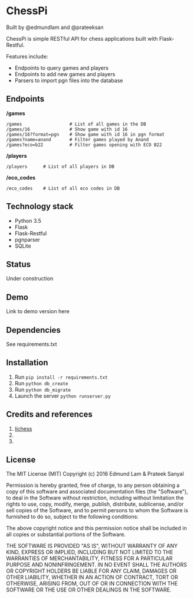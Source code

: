 # ChessPi

Built by @edmundlam and @prateeksan

ChessPi is simple RESTful API for chess applications built with Flask-Restful. 

Features include:

* Endpoints to query games and players
* Endpoints to add new games and players
* Parsers to import pgn files into the database

## Endpoints

**/games**

```
/games                  # List of all games in the DB
/games/16               # Show game with id 16
/games/16?format=pgn    # Show game with id 16 in pgn format
/games?name=anand       # Filter games played by Anand
/games?eco=b22          # Filter games opening with ECO B22
```

**/players**

```
/players      # List of all players in DB
```

**/eco_codes**

```
/eco_codes    # List of all eco codes in DB
```

## Technology stack

* Python 3.5
* Flask
* Flask-Restful
* pgnparser
* SQLite

## Status

Under construction

## Demo

Link to demo version here

## Dependencies

See requirements.txt

## Installation

1. Run `pip install -r requirements.txt`
2. Run `python db_create`
3. Run `python db_migrate`
4. Launch the server `python runserver.py`

## Credits and references

1. [lichess](https://github.com/ornicar/lila)
2.
3.

## License

The MIT License (MIT)
Copyright (c) 2016 Edmund Lam & Prateek Sanyal

Permission is hereby granted, free of charge, to any person obtaining a copy of this software and associated documentation files (the "Software"), to deal in the Software without restriction, including without limitation the rights to use, copy, modify, merge, publish, distribute, sublicense, and/or sell copies of the Software, and to permit persons to whom the Software is furnished to do so, subject to the following conditions:

The above copyright notice and this permission notice shall be included in all copies or substantial portions of the Software.

THE SOFTWARE IS PROVIDED "AS IS", WITHOUT WARRANTY OF ANY KIND, EXPRESS OR IMPLIED, INCLUDING BUT NOT LIMITED TO THE WARRANTIES OF MERCHANTABILITY, FITNESS FOR A PARTICULAR PURPOSE AND NONINFRINGEMENT. IN NO EVENT SHALL THE AUTHORS OR COPYRIGHT HOLDERS BE LIABLE FOR ANY CLAIM, DAMAGES OR OTHER LIABILITY, WHETHER IN AN ACTION OF CONTRACT, TORT OR OTHERWISE, ARISING FROM, OUT OF OR IN CONNECTION WITH THE SOFTWARE OR THE USE OR OTHER DEALINGS IN THE SOFTWARE.
